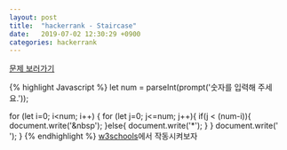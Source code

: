 ```yaml
---
layout: post
title:  "hackerrank - Staircase"
date:   2019-07-02 12:30:29 +0900
categories: hackerrank
---
```


[문제 보러가기][site_address]

{% highlight Javascript %}
let num = parseInt(prompt('숫자를 입력해 주세요.'));

for (let i=0; i<num; i++) {
	for (let j=0; j<=num; j++){
    	if(j < (num-i)){
    		document.write('&nbsp');
        }else{
    		document.write('*');
        }
    }
    document.write('<br>');
}
{% endhighlight %}
[w3schools][w3_site_address]에서 작동시켜보자


[site_address]: https://www.hackerrank.com/challenges/staircase/problem
[w3_site_address]: https://www.w3schools.com/html/tryit.asp?filename=tryhtml_default
